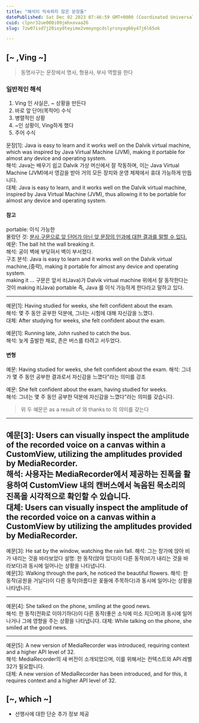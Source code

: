 ```yaml
---
title: "해석이 익숙하지 않은 문장들"
datePublished: Sat Dec 02 2023 07:46:59 GMT+0000 (Coordinated Universal Time)
cuid: clpnr32ue000i09jmhxovaa26
slug: 7zw07isd7j20ioydteyime2vmoyngcdslyrsnyag66y47j6l65ok

---
```


## [~ ,Ving ~]

> 동명사구는 문장에서 명사, 형용사, 부사 역할을 한다

### 일반적인 해석
1. Ving 인 사실은, ~ 상황을 만든다
2. 바로 앞 단어(목적어) 수식
3. 병렬적인 상황
4. ~인 상황이, Ving하게 했다
5. 주어 수식 

문장[1]: Java is easy to learn and it works well on the Dalvik virtual machine, which was inspired by Java Virtual Machine (JVM), making it portable for almost any device and operating system.  
해석: Java는 배우기 쉽고 Dalvik 가상 머신에서 잘 작동하며, 이는 Java Virtual Machine (JVM)에서 영감을 받아 거의 모든 장치와 운영 체제에서 휴대 가능하게 만듭니다.  
대체: Java is easy to learn, and it works well on the Dalvik virtual machine, inspired by Java Virtual Machine (JVM), thus allowing it to be portable for almost any device and operating system.

#### 참고
portable: 이식 가능한  
몰랐던 것: <u>분사 구문으로 앞 단어가 아닌 앞 문장의 인과에 대한 결과를 말할 수 있다.</u>  
예문: The ball hit the wall breaking it.  
해석: 공이 벽에 부딪혀서 벽이 부서졌다.  
구조 분석: Java is easy to learn and it works well on the Dalvik virtual machine,(중략), making it portable for almost any device and operating system.  
making it ... 구문은 앞서 it(Java)가 Dalvik virtual machine 위에서 잘 동작한다는 것이 making it(Java) portable 즉, Java 를 이식 가능하게 한다라고 말하고 있다.

---

예문[1]: Having studied for weeks, she felt confident about the exam.  
해석: 몇 주 동안 공부한 덕분에, 그녀는 시험에 대해 자신감을 느꼈다.  
대체: After studying for weeks, she felt confident about the exam.  

예문[1]: Running late, John rushed to catch the bus.  
해석: 늦게 출발한 채로, 존은 버스를 타려고 서두었다.

#### 변형
예문: Having studied for weeks, she felt confident about the exam.
해석: 그녀가 몇 주 동안 공부한 결과로서 자신감을 느꼈다"라는 의미를 강조  

예문: She felt confident about the exam, having studied for weeks.  
해석: 그녀는 몇 주 동안 공부한 덕분에 자신감을 느꼈다"라는 의미를 갖습니다.

> 위 두 예문은 as a result of 와 thanks to 의 의미를 갖는다

--- 
예문[3]: Users can visually inspect the amplitude of the recorded voice on a canvas within a CustomView, utilizing the amplitudes provided by MediaRecorder.  
해석: 사용자는 MediaRecorder에서 제공하는 진폭을 활용하여 CustomView 내의 캔버스에서 녹음된 목소리의 진폭을 시각적으로 확인할 수 있습니다.  
대체: Users can visually inspect the amplitude of the recorded voice on a canvas within a CustomView by utilizing the amplitudes provided by MediaRecorder.  
---
예문[3]: He sat by the window, watching the rain fall.
해석: 그는 창가에 앉아 비가 내리는 것을 바라보았다
설명: 한 동작(앉아 있다)이 다른 동작(비가 내리는 것을 바라보다)과 동시에 일어나는 상황을 나타냅니다.  
예문[3]: Walking through the park, he noticed the beautiful flowers.
해석: 한 동작(공원을 거닐다)이 다른 동작(아름다운 꽃들에 주목하다)과 동시에 일어나는 상황을 나타냅니다.

---
예문[4]: She talked on the phone, smiling at the good news.  
해석: 한 동작(전화로 이야기하다)이 다른 동작(좋은 소식에 미소 지으며)과 동시에 일어나거나 그에 영향을 주는 상황을 나타냅니다.
대체: While talking on the phone, she smiled at the good news.  

---
예문[5]: A new version of MediaRecorder was introduced, requiring context and a higher API level of 32.  
해석: MediaRecorder의 새 버전이 소개되었으며, 이를 위해서는 컨텍스트와 API 레벨 32가 필요합니다.  
대체: A new version of MediaRecorder has been introduced, and for this, it requires context and a higher API level of 32.

## [~, which ~]
- 선행사에 대한 단순 추가 정보 제공



